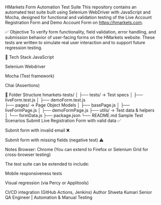 HMarkets Form Automation Test Suite
This repository contains an automated test suite built using Selenium WebDriver with JavaScript and Mocha, designed for functional and validation testing of the Live Account Registration Form and Demo Account Form on https://hmarkets.com.

✅ Objective
To verify form functionality, field validation, error handling, and submission behavior of user-facing forms on the HMarkets website. These tests are written to simulate real user interaction and to support future regression testing.

🧪 Tech Stack
JavaScript

Selenium Webdriver

Mocha (Test framework)

Chai (Assertions)

📂 Folder Structure
hmarkets-tests/
│
├── tests/               → Test specs
│   ├── liveForm.test.js
│   ├── demoForm.test.js  
├── pages/               → Page Object Models
│   ├── basePage.js
│   ├── liveFormPage.js
│   ├── demoFormPage.js
├── utils/               → Test data & helpers
│   └── formData.js
├── package.json
└── README.md
 Sample Test Scenarios
Submit Live Registration Form with valid data ✅

Submit form with invalid email ❌

Submit form with missing fields (negative test) ⚠️

 Notes
Browser: Chrome (You can extend to Firefox or Selenium Grid for cross-browser testing)

The test suite can be extended to include:

Mobile responsiveness tests

Visual regression (via Percy or Applitools)

CI/CD integration (GitHub Actions, Jenkins)
Author
Shweta Kumari
Senior QA Engineer | Automation & Manual Testing
